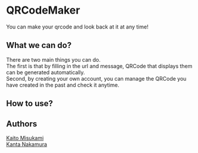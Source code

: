 # QRCodeMaker
You can make your qrcode and look back at it at any time!

## What we can do?
There are two main things you can do.\
The first is that by filling in the url and message, QRCode that displays them can be generated automatically.\
Second, by creating your own account, you can manage the QRCode you have created in the past and check it anytime.

## How to use?


## Authors
[Kaito Misukami](https://github.com/KaitoMizukami)\
[Kanta Nakamura](https://github.com/KantaNakamura)

